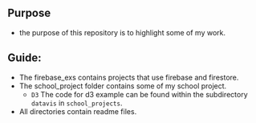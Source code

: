 ## Purpose
  * the purpose of this repository is to highlight some of my work.

## Guide:
  * The firebase_exs contains projects that use firebase and firestore.
  * The school_project folder contains some of my school project.
    + `D3` The code for d3 example can be found within the subdirectory `datavis` in `school_projects`.
  * All directories contain readme files.
